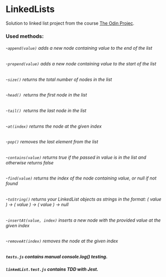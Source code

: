 # LinkedLists

Solution to linked list project from the course [The Odin Projec](https://www.theodinproject.com/lessons/javascript-linked-lists).

### Used methods:

###### -`append(value)` adds a new node containing value to the end of the list

###### -`prepend(value)` adds a new node containing value to the start of the list

###### -`size()` returns the total number of nodes in the list

###### -`head() `returns the first node in the list

###### -`tail() `returns the last node in the list

###### -`at(index)` returns the node at the given index

###### -`pop()` removes the last element from the list

###### -`contains(value)` returns true if the passed in value is in the list and otherwise returns false

###### -`find(value)` returns the index of the node containing value, or null if not found

###### -`toString()` returns your LinkedList objects as strings in the format: ( value ) -> ( value ) -> ( value ) -> null

###### -`insertAt(value, index)` inserts a new node with the provided value at the given index

###### -`removeAt(index)` removes the node at the given index

##### `tests.js` contains manual console.log() testing.

##### `linkedList.test.js` contains TDD with Jest.
